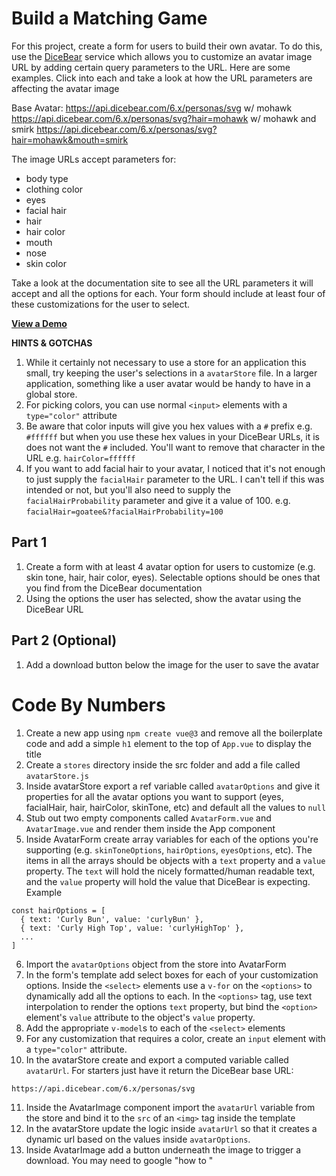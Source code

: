 # Build a Matching Game

For this project, create a form for users to build their own avatar. To do this, use the [DiceBear](https://www.dicebear.com/styles/personas) service which allows you to customize an avatar image URL by adding certain query parameters to the URL. Here are some examples. Click into each and take a look at how the URL parameters are affecting the avatar image

Base Avatar: https://api.dicebear.com/6.x/personas/svg
w/ mohawk https://api.dicebear.com/6.x/personas/svg?hair=mohawk
w/ mohawk and smirk https://api.dicebear.com/6.x/personas/svg?hair=mohawk&mouth=smirk

The image URLs accept parameters for:

- body type
- clothing color
- eyes
- facial hair
- hair
- hair color
- mouth
- nose
- skin color

Take a look at the documentation site to see all the URL parameters it will accept and all the options for each. Your form should include at least four of these customizations for the user to select.

[**View a Demo**](https://nss-vue-avatar-builder.web.app/)

**HINTS & GOTCHAS**

1. While it certainly not necessary to use a store for an application this small, try keeping the user's selections in a `avatarStore` file. In a larger application, something like a user avatar would be handy to have in a global store.
1. For picking colors, you can use normal `<input>` elements with a `type="color"` attribute
1. Be aware that color inputs will give you hex values with a `#` prefix e.g. `#ffffff` but when you use these hex values in your DiceBear URLs, it is does not want the `#` included. You'll want to remove that character in the URL e.g. `hairColor=ffffff`
1. If you want to add facial hair to your avatar, I noticed that it's not enough to just supply the `facialHair` parameter to the URL. I can't tell if this was intended or not, but you'll also need to supply the `facialHairProbability` parameter and give it a value of 100. e.g. `facialHair=goatee&?facialHairProbability=100`

## Part 1

1. Create a form with at least 4 avatar option for users to customize (e.g. skin tone, hair, hair color, eyes). Selectable options should be ones that you find from the DiceBear documentation
1. Using the options the user has selected, show the avatar using the DiceBear URL

## Part 2 (Optional)

1. Add a download button below the image for the user to save the avatar

# Code By Numbers

1. Create a new app using `npm create vue@3` and remove all the boilerplate code and add a simple `h1` element to the top of `App.vue` to display the title
2. Create a `stores` directory inside the src folder and add a file called `avatarStore.js`
3. Inside avatarStore export a ref variable called `avatarOptions` and give it properties for all the avatar options you want to support (eyes, facialHair, hair, hairColor, skinTone, etc) and default all the values to `null`
4. Stub out two empty components called `AvatarForm.vue` and `AvatarImage.vue` and render them inside the App component
5. Inside AvatarForm create array variables for each of the options you're supporting (e.g. `skinToneOptions`, `hairOptions`, `eyesOptions`, etc). The items in all the arrays should be objects with a `text` property and a `value` property. The `text` will hold the nicely formatted/human readable text, and the `value` property will hold the value that DiceBear is expecting. Example

```
const hairOptions = [
  { text: 'Curly Bun', value: 'curlyBun' },
  { text: 'Curly High Top', value: 'curlyHighTop' },
  ...
]
```

6. Import the `avatarOptions` object from the store into AvatarForm
7. In the form's template add select boxes for each of your customization options. Inside the `<select>` elements use a `v-for` on the `<options>` to dynamically add all the options to each. In the `<options>` tag, use text interpolation to render the options `text` property, but bind the `<option>` element's `value` attribute to the object's `value` property.
8. Add the appropriate `v-model`s to each of the `<select>` elements
9. For any customization that requires a color, create an `input` element with a `type="color"` attribute.
10. In the avatarStore create and export a computed variable called `avatarUrl`. For starters just have it return the DiceBear base URL:

```
https://api.dicebear.com/6.x/personas/svg
```

11. Inside the AvatarImage component import the `avatarUrl` variable from the store and bind it to the `src` of an `<img>` tag inside the template
12. In the avatarStore update the logic inside `avatarUrl` so that it creates a dynamic url based on the values inside `avatarOptions`.
13. Inside AvatarImage add a button underneath the image to trigger a download. You may need to google "how to "

